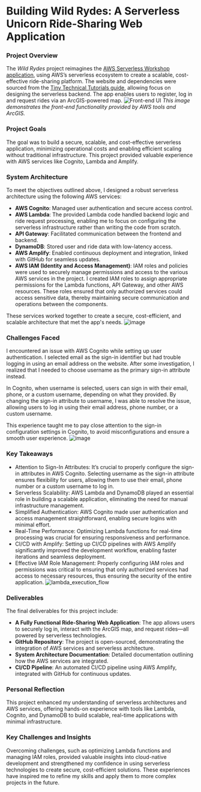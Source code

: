# Building Wild Rydes: A Serverless Unicorn Ride-Sharing Web Application

### Project Overview
The *Wild Rydes* project reimagines the [AWS Serverless Workshop application](https://aws.amazon.com/serverless-workshops/), using AWS’s serverless ecosystem to create a scalable, cost-effective ride-sharing platform. The website and dependencies were sourced from the [Tiny Technical Tutorials guide](https://github.com/tinytechnicaltutorials/wildrydes-site), allowing focus on designing the serverless backend. The app enables users to register, log in and request rides via an ArcGIS-powered map.
![Front-end UI](https://github.com/user-attachments/assets/9e5782d9-b921-471d-ae7e-b61635932cf8)
*This image demonstrates the front-end functionality provided by AWS tools and ArcGIS.*

### Project Goals
The goal was to build a secure, scalable, and cost-effective serverless application, minimizing operational costs and enabling efficient scaling without traditional infrastructure.
This project provided valuable experience with AWS services like Cognito, Lambda and Amplify.

### **System Architecture**
To meet the objectives outlined above, I designed a robust serverless architecture using the following AWS services:
- **AWS Cognito**: Managed user authentication and secure access control.
- **AWS Lambda**: The provided Lambda code handled backend logic and ride request processing, enabling me to focus on configuring the serverless infrastructure rather than writing the code from scratch.
- **API Gateway**: Facilitated communication between the frontend and backend.
- **DynamoDB**: Stored user and ride data with low-latency access.
- **AWS Amplify**: Enabled continuous deployment and integration, linked with GitHub for seamless updates.
- **AWS IAM (Identity and Access Management)**: IAM roles and policies were used to securely manage permissions and access to the various AWS services in the project. I created IAM roles to assign appropriate permissions for the Lambda functions, API Gateway, and other AWS resources. These roles ensured that only authorized services could access sensitive data, thereby maintaining secure communication and operations between the components.
  
These services worked together to create a secure, cost-efficient, and scalable architecture that met the app's needs.
  ![image](https://github.com/user-attachments/assets/ecc2bc44-7ad6-481e-922a-ee29d777de5c)



### **Challenges Faced**
I encountered an issue with AWS Cognito while setting up user authentication. I selected email as the sign-in identifier but had trouble logging in using an email address on the website. After some investigation, I realized that I needed to choose username as the primary sign-in attribute instead.

In Cognito, when username is selected, users can sign in with their email, phone, or a custom username, depending on what they provided. By changing the sign-in attribute to username, I was able to resolve the issue, allowing users to log in using their email address, phone number, or a custom username.

This experience taught me to pay close attention to the sign-in configuration settings in Cognito, to avoid misconfigurations and ensure a smooth user experience.
![image](https://github.com/user-attachments/assets/91cad274-ce7c-4733-88d0-7d2f396785aa)


### **Key Takeaways**
- Attention to Sign-In Attributes: It’s crucial to properly configure the sign-in attributes in AWS Cognito. Selecting username as the sign-in attribute ensures flexibility for users, allowing them to use their email, phone number or a custom username to log in.
- Serverless Scalability: AWS Lambda and DynamoDB played an essential role in building a scalable application, eliminating the need for manual infrastructure management.
- Simplified Authentication: AWS Cognito made user authentication and access management straightforward, enabling secure logins with minimal effort.
- Real-Time Performance: Optimizing Lambda functions for real-time processing was crucial for ensuring responsiveness and performance.
- CI/CD with Amplify: Setting up CI/CD pipelines with AWS Amplify significantly improved the development workflow, enabling faster iterations and seamless deployment.
- Effective IAM Role Management: Properly configuring IAM roles and permissions was critical to ensuring that only authorized services had access to necessary resources, thus ensuring the security of the entire application.
![lambda_execution_flow](https://github.com/user-attachments/assets/286321c5-c2f3-40f4-ae61-e5abab7165a0)

### **Deliverables**
The final deliverables for this project include:
- **A Fully Functional Ride-Sharing Web Application**: The app allows users to securely log in, interact with the ArcGIS map, and request rides—all powered by serverless technologies.
- **GitHub Repository**: The project is open-sourced, demonstrating the integration of AWS services and serverless architecture.
- **System Architecture Documentation**: Detailed documentation outlining how the AWS services are integrated.
- **CI/CD Pipeline**: An automated CI/CD pipeline using AWS Amplify, integrated with GitHub for continuous updates.

### **Personal Reflection** 
This project enhanced my understanding of serverless architectures and AWS services, offering hands-on experience with tools like Lambda, Cognito, and DynamoDB to build scalable, real-time applications with minimal infrastructure.  

### **Key Challenges and Insights**  
Overcoming challenges, such as optimizing Lambda functions and managing IAM roles, provided valuable insights into cloud-native development and strengthened my confidence in using serverless technologies to create secure, cost-efficient solutions. These experiences have inspired me to refine my skills and apply them to more complex projects in the future.




